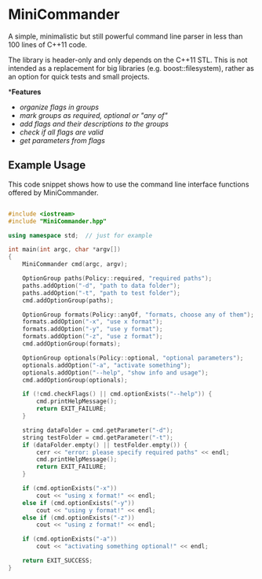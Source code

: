 # MiniCommander
A simple, minimalistic but still powerful command line parser in less than 100 lines of C++11 code.

The library is header-only and only depends on the C++11 STL. This is not intended as a replacement for big libraries (e.g. boost::filesystem), rather as an option for quick tests and small projects.

***Features**

* *organize flags in groups*
* *mark groups as required, optional or "any of"*
* *add flags and their descriptions to the groups*
* *check if all flags are valid*
* *get parameters from flags*

## Example Usage 

This code snippet shows how to use the command line interface functions offered by MiniCommander.

```c++

#include <iostream>
#include "MiniCommander.hpp"

using namespace std;  // just for example

int main(int argc, char *argv[])
{
    MiniCommander cmd(argc, argv);

    OptionGroup paths(Policy::required, "required paths");
    paths.addOption("-d", "path to data folder");
    paths.addOption("-t", "path to test folder");
    cmd.addOptionGroup(paths);

    OptionGroup formats(Policy::anyOf, "formats, choose any of them");
    formats.addOption("-x", "use x format");
    formats.addOption("-y", "use y format");
    formats.addOption("-z", "use z format");
    cmd.addOptionGroup(formats);

    OptionGroup optionals(Policy::optional, "optional parameters");
    optionals.addOption("-a", "activate something");
    optionals.addOption("--help", "show info and usage");
    cmd.addOptionGroup(optionals);

    if (!cmd.checkFlags() || cmd.optionExists("--help")) {
        cmd.printHelpMessage();
        return EXIT_FAILURE;
    }

    string dataFolder = cmd.getParameter("-d");
    string testFolder = cmd.getParameter("-t");
    if (dataFolder.empty() || testFolder.empty()) {
        cerr << "error: please specify required paths" << endl;
        cmd.printHelpMessage();
        return EXIT_FAILURE;
    }

    if (cmd.optionExists("-x"))
        cout << "using x format!" << endl;
    else if (cmd.optionExists("-y"))
        cout << "using y format!" << endl;
    else if (cmd.optionExists("-z"))
        cout << "using z format!" << endl;

    if (cmd.optionExists("-a"))
        cout << "activating something optional!" << endl;

    return EXIT_SUCCESS;
}
```
